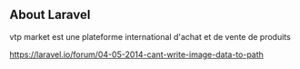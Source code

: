 
## About Laravel
vtp market est une plateforme international d'achat et de vente de produits 

https://laravel.io/forum/04-05-2014-cant-write-image-data-to-path
